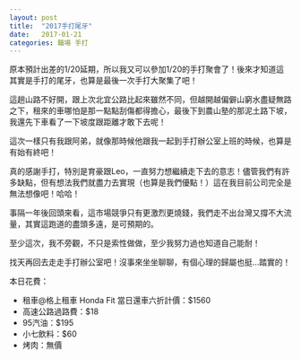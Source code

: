 ```yaml
---
layout: post
title:  "2017手打尾牙"
date:   2017-01-21
categories: 職場 手打
---
```


原本預計出差的1/20延期，所以我又可以參加1/20的手打聚會了！後來才知道這其實是手打的尾牙，也算是最後一次手打大聚集了吧！

這趟山路不好開，跟上次北宜公路比起來雖然不同，但越開越偏僻山窮水盡疑無路之下，租來的車哪怕是那一點點刮傷都得擔心，最後下到農山塾的那泥土路下坡，我還先下車看了一下坡度跟距離才敢下去呢！

這次一樣只有我跟阿弟，就像那時候他跟我一起到手打辦公室上班的時候，也算是有始有終吧！

真的感謝手打，特別是育豪跟Leo，一直努力想繼續走下去的意志！儘管我們有許多缺點，但有想法我們就盡力去實現（也算是我們優點！）這在我目前公司完全是無法想像吧！哈哈！

事隔一年後回頭來看，這市場競爭只有更激烈更燒錢，我們走不出台灣又撐不大流量，其實這跑道的盡頭多遠，是可預期的。

至少這次，我不旁觀，不只是索性做做，至少我努力過也知道自己能耐！

找天再回去走走手打辦公室吧！沒事來坐坐聊聊，有個心理的歸屬也挺...踏實的！

本日花費：
- 租車@格上租車 Honda Fit 當日還車六折計價：$1560
- 高速公路過路費：$18
- 95汽油：$195
- 小七飲料：$60
- 烤肉：無價
